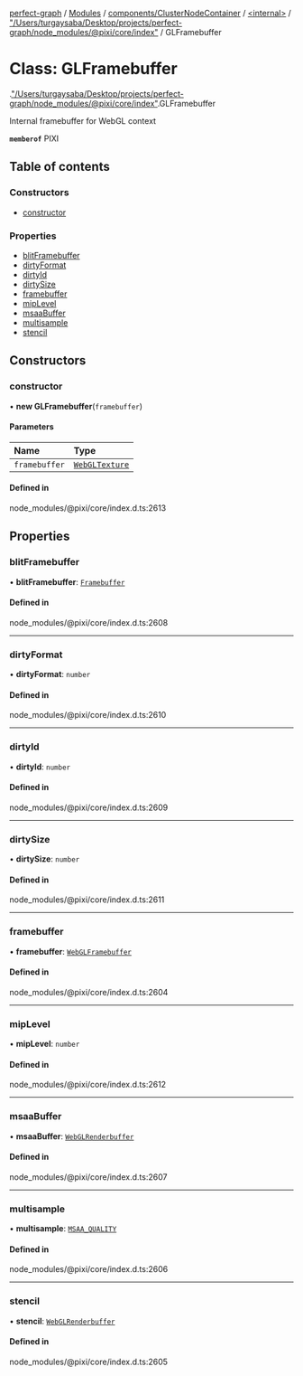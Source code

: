 [perfect-graph](../README.md) / [Modules](../modules.md) / [components/ClusterNodeContainer](../modules/components_ClusterNodeContainer.md) / [<internal\>](../modules/components_ClusterNodeContainer._internal_.md) / ["/Users/turgaysaba/Desktop/projects/perfect-graph/node\_modules/@pixi/core/index"](../modules/components_ClusterNodeContainer._internal_.__Users_turgaysaba_Desktop_projects_perfect_graph_node_modules__pixi_core_index_.md) / GLFramebuffer

# Class: GLFramebuffer

[<internal>](../modules/components_ClusterNodeContainer._internal_.md).["/Users/turgaysaba/Desktop/projects/perfect-graph/node_modules/@pixi/core/index"](../modules/components_ClusterNodeContainer._internal_.__Users_turgaysaba_Desktop_projects_perfect_graph_node_modules__pixi_core_index_.md).GLFramebuffer

Internal framebuffer for WebGL context

**`memberof`** PIXI

## Table of contents

### Constructors

- [constructor](components_ClusterNodeContainer._internal_.__Users_turgaysaba_Desktop_projects_perfect_graph_node_modules__pixi_core_index_.GLFramebuffer.md#constructor)

### Properties

- [blitFramebuffer](components_ClusterNodeContainer._internal_.__Users_turgaysaba_Desktop_projects_perfect_graph_node_modules__pixi_core_index_.GLFramebuffer.md#blitframebuffer)
- [dirtyFormat](components_ClusterNodeContainer._internal_.__Users_turgaysaba_Desktop_projects_perfect_graph_node_modules__pixi_core_index_.GLFramebuffer.md#dirtyformat)
- [dirtyId](components_ClusterNodeContainer._internal_.__Users_turgaysaba_Desktop_projects_perfect_graph_node_modules__pixi_core_index_.GLFramebuffer.md#dirtyid)
- [dirtySize](components_ClusterNodeContainer._internal_.__Users_turgaysaba_Desktop_projects_perfect_graph_node_modules__pixi_core_index_.GLFramebuffer.md#dirtysize)
- [framebuffer](components_ClusterNodeContainer._internal_.__Users_turgaysaba_Desktop_projects_perfect_graph_node_modules__pixi_core_index_.GLFramebuffer.md#framebuffer)
- [mipLevel](components_ClusterNodeContainer._internal_.__Users_turgaysaba_Desktop_projects_perfect_graph_node_modules__pixi_core_index_.GLFramebuffer.md#miplevel)
- [msaaBuffer](components_ClusterNodeContainer._internal_.__Users_turgaysaba_Desktop_projects_perfect_graph_node_modules__pixi_core_index_.GLFramebuffer.md#msaabuffer)
- [multisample](components_ClusterNodeContainer._internal_.__Users_turgaysaba_Desktop_projects_perfect_graph_node_modules__pixi_core_index_.GLFramebuffer.md#multisample)
- [stencil](components_ClusterNodeContainer._internal_.__Users_turgaysaba_Desktop_projects_perfect_graph_node_modules__pixi_core_index_.GLFramebuffer.md#stencil)

## Constructors

### constructor

• **new GLFramebuffer**(`framebuffer`)

#### Parameters

| Name | Type |
| :------ | :------ |
| `framebuffer` | [`WebGLTexture`](../modules/components_ClusterNodeContainer._internal_.md#webgltexture) |

#### Defined in

node_modules/@pixi/core/index.d.ts:2613

## Properties

### blitFramebuffer

• **blitFramebuffer**: [`Framebuffer`](components_ClusterNodeContainer._internal_.Framebuffer.md)

#### Defined in

node_modules/@pixi/core/index.d.ts:2608

___

### dirtyFormat

• **dirtyFormat**: `number`

#### Defined in

node_modules/@pixi/core/index.d.ts:2610

___

### dirtyId

• **dirtyId**: `number`

#### Defined in

node_modules/@pixi/core/index.d.ts:2609

___

### dirtySize

• **dirtySize**: `number`

#### Defined in

node_modules/@pixi/core/index.d.ts:2611

___

### framebuffer

• **framebuffer**: [`WebGLFramebuffer`](../modules/components_ClusterNodeContainer._internal_.md#webglframebuffer)

#### Defined in

node_modules/@pixi/core/index.d.ts:2604

___

### mipLevel

• **mipLevel**: `number`

#### Defined in

node_modules/@pixi/core/index.d.ts:2612

___

### msaaBuffer

• **msaaBuffer**: [`WebGLRenderbuffer`](../modules/components_ClusterNodeContainer._internal_.md#webglrenderbuffer)

#### Defined in

node_modules/@pixi/core/index.d.ts:2607

___

### multisample

• **multisample**: [`MSAA_QUALITY`](../enums/components_ClusterNodeContainer._internal_.MSAA_QUALITY.md)

#### Defined in

node_modules/@pixi/core/index.d.ts:2606

___

### stencil

• **stencil**: [`WebGLRenderbuffer`](../modules/components_ClusterNodeContainer._internal_.md#webglrenderbuffer)

#### Defined in

node_modules/@pixi/core/index.d.ts:2605
